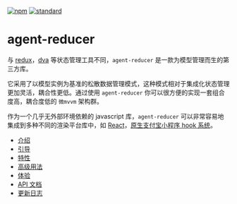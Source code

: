[![npm][npm-image]][npm-url]
[![standard][standard-image]][standard-url]

[npm-image]: https://img.shields.io/npm/v/agent-reducer.svg?style=flat-square
[npm-url]: https://www.npmjs.com/package/agent-reducer
[standard-image]: https://img.shields.io/badge/code%20style-standard-brightgreen.svg?style=flat-square
[standard-url]: http://npm.im/standard

# agent-reducer

与 [redux](https://redux.js.org)，[dva](https://dvajs.com) 等状态管理工具不同，`agent-reducer` 是一款为模型管理而生的第三方库。

它采用了以模型实例为基准的松散数据管理模式，这种模式相对于集成化状态管理更加灵活，耦合性更低。通过使用 `agent-reducer` 你可以很方便的实现一套组合度高，耦合度低的 `微mvvm` 架构群。

作为一个几乎无外部环境依赖的 javascript 库，`agent-reducer` 可以非常容易地集成到多种不同的渲染平台库中，如 [React](https://reactjs.org)，[原生支付宝小程序 hook 系统](https://github.com/shensai06/mini-hook)。


* [介绍](/zh/introduction.md)
* [引导](/zh/guides.md)
* [特性](/zh/feature.md)
* [高级用法](/zh/advanced.md)
* [体验](/zh/experience.md)
* [API 文档](/zh/api.md)
* [更新日志](/zh/changes.md)